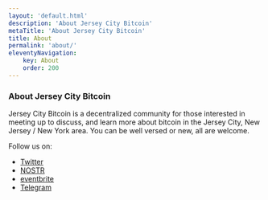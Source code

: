 ```yaml
---
layout: 'default.html'
description: 'About Jersey City Bitcoin'
metaTitle: 'About Jersey City Bitcoin'
title: About
permalink: 'about/'
eleventyNavigation:
    key: About
    order: 200
---
```

### About Jersey City Bitcoin

Jersey City Bitcoin is a decentralized community for those interested in meeting up to discuss, and learn more about bitcoin in the Jersey City, New Jersey / New York area. You can be well versed or new, all are welcome.

Follow us on:  
- <a href="https://twitter.com/JerseyCityBTC" target="_blank">Twitter</a>
- <a href="/assets/images/npub1a6y4ujay2040xz4pygs30w5r9shw9qvu0nxwhc5dlefddpmuslpqdlu2s2.png" target="_blank">NOSTR</a>
- <a href="https://www.eventbrite.com/e/jersey-city-bitcoin-meetup-tickets-713306828927?aff=oddtdtcreator" target="_blank">eventbrite</a>
- <a href="https://t.me/+gUMTekJz7PM3MzZh" target="_blank">Telegram</a>


